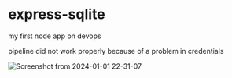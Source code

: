 # express-sqlite
my first node app on devops

pipeline did not work properly because of a problem in credentials

![Screenshot from 2024-01-01 22-31-07](https://github.com/kerkeniaziz/express-sqlite/assets/100918430/183a76fd-3776-4f40-8b39-078b11e577c1)
